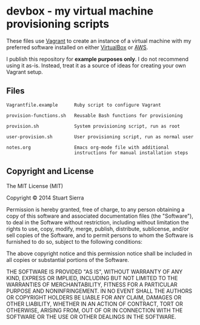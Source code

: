 # devbox - my virtual machine provisioning scripts

These files use [Vagrant] to create an instance of a virtual machine
with my preferred software installed on either [VirtualBox] or [AWS].

I publish this repository for **example purposes only**. I do not
recommend using it as-is. Instead, treat it as a source of ideas for
creating your own Vagrant setup.


[Vagrant]: http://www.vagrantup.com/
[VirtualBox]: https://www.virtualbox.org/
[AWS]: http://aws.amazon.com/


## Files

    Vagrantfile.example      Ruby script to configure Vagrant

    provision-functions.sh   Reusable Bash functions for provisioning

    provision.sh             System provisioning script, run as root

    user-provision.sh        User provisioning script, run as normal user

    notes.org                Emacs org-mode file with additional
                             instructions for manual installation steps


## Copyright and License

The MIT License (MIT)

Copyright © 2014 Stuart Sierra

Permission is hereby granted, free of charge, to any person obtaining a copy
of this software and associated documentation files (the "Software"), to deal
in the Software without restriction, including without limitation the rights
to use, copy, modify, merge, publish, distribute, sublicense, and/or sell
copies of the Software, and to permit persons to whom the Software is
furnished to do so, subject to the following conditions:

The above copyright notice and this permission notice shall be included in all
copies or substantial portions of the Software.

THE SOFTWARE IS PROVIDED "AS IS", WITHOUT WARRANTY OF ANY KIND, EXPRESS OR
IMPLIED, INCLUDING BUT NOT LIMITED TO THE WARRANTIES OF MERCHANTABILITY,
FITNESS FOR A PARTICULAR PURPOSE AND NONINFRINGEMENT. IN NO EVENT SHALL THE
AUTHORS OR COPYRIGHT HOLDERS BE LIABLE FOR ANY CLAIM, DAMAGES OR OTHER
LIABILITY, WHETHER IN AN ACTION OF CONTRACT, TORT OR OTHERWISE, ARISING FROM,
OUT OF OR IN CONNECTION WITH THE SOFTWARE OR THE USE OR OTHER DEALINGS IN THE
SOFTWARE.
